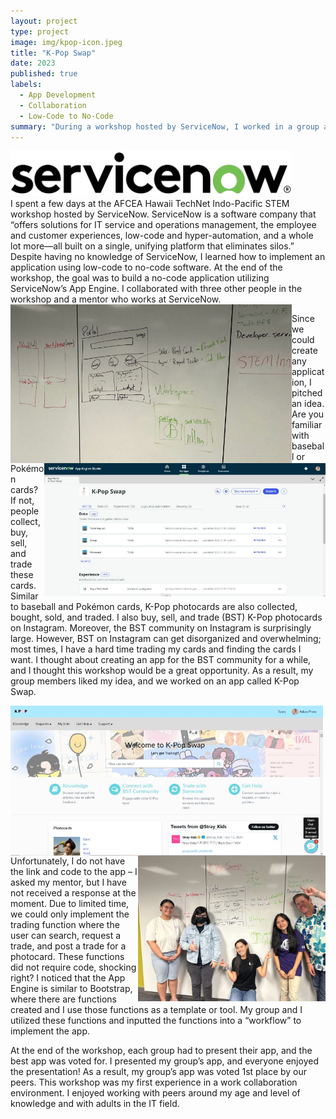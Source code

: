```yaml
---
layout: project
type: project
image: img/kpop-icon.jpeg
title: "K-Pop Swap"
date: 2023
published: true
labels:
  - App Development
  - Collaboration
  - Low-Code to No-Code
summary: "During a workshop hosted by ServiceNow, I worked in a group and implemented a low-code to no-code trading application called K-Pop Swap."
---
```

<div class="row justify-content-center"><div class="col-5 py-3"><img width="450px" class="rounded" src="../img/servicenow-logo.png"></div></div>
I spent a few days at the AFCEA Hawaii TechNet Indo-Pacific STEM workshop hosted by ServiceNow. ServiceNow is a software company that “offers solutions for IT service and operations management, the employee and customer experiences, low-code and hyper-automation, and a whole lot more—all built on a single, unifying platform that eliminates silos.” Despite having no knowledge of ServiceNow, I learned how to implement an application using low-code to no-code software. At the end of the workshop, the goal was to build a no-code application utilizing ServiceNow’s App Engine. I collaborated with three other people in the workshop and a mentor who works at ServiceNow. 

<div class="row justify-content-center py-2">
  <div class="col-4">
    <img width="450px" align="left" class="rounded" src="../img/sn-board.jpeg">
  </div>
  <div class="col-4">
    <img width="450px" align="right" class="rounded" src="../img/sn-workflow.jpeg">
  </div>
</div>

Since we could create any application, I pitched an idea. Are you familiar with baseball or Pokémon cards? If not, people collect, buy, sell, and trade these cards. Similar to baseball and Pokémon cards, K-Pop photocards are also collected, bought, sold, and traded. I also buy, sell, and trade (BST) K-Pop photocards on Instagram. Moreover, the BST community on Instagram is surprisingly large. However, BST on Instagram can get disorganized and overwhelming; most times, I have a hard time trading my cards and finding the cards I want. I thought about creating an app for the BST community for a while, and I thought this workshop would be a great opportunity. As a result, my group members liked my idea, and we worked on an app called K-Pop Swap. 

<img width="500px" class="rounded" src="../img/sn-app.jpeg" align="left" style="padding-right: 10px;">
<img width="300" class="rounded" src="../img/sn-groupphoto.jpeg" align="right">

Unfortunately, I do not have the link and code to the app – I asked my mentor, but I have not received a response at the moment. Due to limited time, we could only implement the trading function where the user can search, request a trade, and post a trade for a photocard. These functions did not require code, shocking right? I noticed that the App Engine is similar to Bootstrap, where there are functions created and I use those functions as a template or tool. My group and I utilized these functions and inputted the functions into a “workflow” to implement the app. 

At the end of the workshop, each group had to present their app, and the best app was voted for. I presented my group’s app, and everyone enjoyed the presentation! As a result, my group’s app was voted 1st place by our peers. This workshop was my first experience in a work collaboration environment. I enjoyed working with peers around my age and level of knowledge and with adults in the IT field. 
